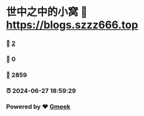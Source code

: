 # 世中之中的小窝 :link: https://blogs.szzz666.top 
### :page_facing_up: [2](https://blogs.szzz666.top/tag.html) 
### :speech_balloon: 0 
### :hibiscus: 2859 
### :alarm_clock: 2024-06-27 18:59:29 
### Powered by :heart: [Gmeek](https://github.com/Meekdai/Gmeek)
